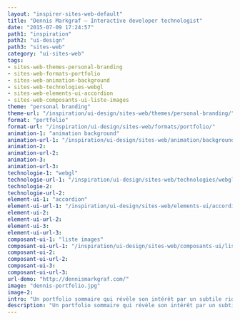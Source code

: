 ```yaml
---
layout: "inspirer-sites-web-default"
title: "Dennis Markgraf – Interactive developer technologist"
date: "2015-07-09 17:24:57"
path1: "inspiration"
path2: "ui-design"
path3: "sites-web"
category: "ui-sites-web"
tags:
- sites-web-themes-personal-branding
- sites-web-formats-portfolio
- sites-web-animation-background
- sites-web-technologies-webgl
- sites-web-elements-ui-accordion
- sites-web-composants-ui-liste-images
theme: "personal branding"
theme-url: "/inspiration/ui-design/sites-web/themes/personal-branding/"
format: "portfolio"
format-url: "/inspiration/ui-design/sites-web/formats/portfolio/"
animation-1: "animation background"
animation-url-1: "/inspiration/ui-design/sites-web/animation/background/"
animation-2:
animation-url-2:
animation-3:
animation-url-3:
technologie-1: "webgl"
technologie-url-1: "/inspiration/ui-design/sites-web/technologies/webgl/"
technologie-2:
technologie-url-2:
element-ui-1: "accordion"
element-ui-url-1: "/inspiration/ui-design/sites-web/elements-ui/accordion/"
element-ui-2:
element-ui-url-2:
element-ui-3:
element-ui-url-3:
composant-ui-1: "liste images"
composant-ui-url-1: "/inspiration/ui-design/sites-web/composants-ui/liste-images/"
composant-ui-2:
composant-ui-url-2:
composant-ui-3:
composant-ui-url-3:
url-demo: "http://dennismarkgraf.com/"
image: "dennis-portfolio.jpg"
image-2:
intro: "Un portfolio sommaire qui révèle son intérêt par un subtile rideau de fumée glissant sûr et autour des éléments du design. C'est fluide."
description: "Un portfolio sommaire qui révèle son intérêt par un subtile rideau de fumée glissant sûr et autour des éléments du design"
---
```

